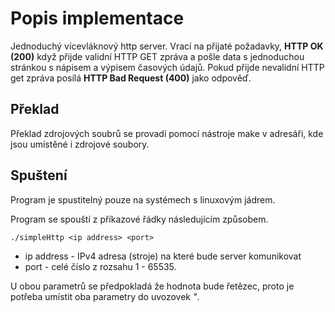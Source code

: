 # Popis implementace

Jednoduchý vícevláknový http server. Vrací na přijaté požadavky, **HTTP OK (200)** když přijde validní HTTP GET zpráva a pošle data s jednoduchou stránkou s nápisem a výpisem časových údajů. 
Pokud přijde nevalidní HTTP get zpráva posílá **HTTP Bad Request (400)** jako odpověď.

## Překlad

Překlad zdrojových soubrů se provadí pomocí nástroje make v adresáři, kde jsou umístěné i zdrojové soubory.

## Spuštení

Program je spustitelný pouze na systémech s linuxovým jádrem.

Program se spouští z příkazové řádky následujícím způsobem.


```shell
./simpleHttp <ip address> <port>
```

* ip address - IPv4 adresa (stroje) na které bude server komunikovat
* port - celé číslo z rozsahu 1 - 65535.

U obou parametrů se předpokladá že hodnota bude řetězec, proto je potřeba umístit oba parametry do uvozovek *"*.
